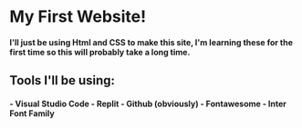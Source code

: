 <h1>
  My First Website!
</h1>

<h4>
  I'll just be using Html and CSS to make this site, I'm learning these for the first time so this will probably take a long time. 
</h4>

<h2>
  Tools I'll be using:
</h2>

<h4>
  - Visual Studio Code
  - Replit
  - Github (obviously)
  - Fontawesome
  - Inter Font Family
</h4>
